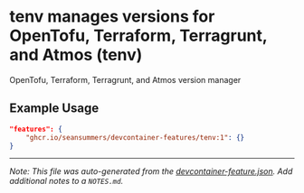 
# tenv manages versions for OpenTofu, Terraform, Terragrunt, and Atmos (tenv)

OpenTofu, Terraform, Terragrunt, and Atmos version manager

## Example Usage

```json
"features": {
    "ghcr.io/seansummers/devcontainer-features/tenv:1": {}
}
```





---

_Note: This file was auto-generated from the [devcontainer-feature.json](https://github.com/seansummers/devcontainer-features/blob/main/src/tenv/devcontainer-feature.json).  Add additional notes to a `NOTES.md`._
